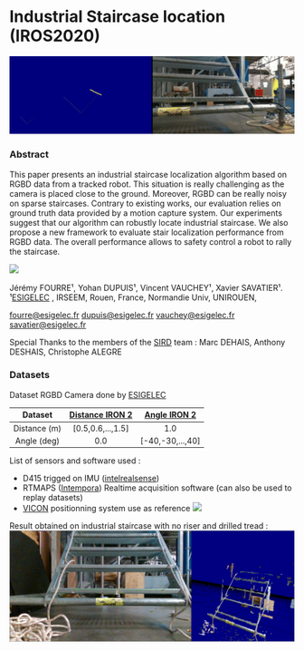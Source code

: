 
# Industrial Staircase location (IROS2020)

![](images/gifFer.gif )



### Abstract
This paper presents an industrial staircase localization algorithm based on RGBD data from a tracked robot. This situation is really challenging as the camera is placed close to the ground. Moreover, RGBD can be really noisy on sparse staircases. Contrary to existing works, our evaluation relies on ground truth data provided by a motion capture system. Our experiments suggest that our algorithm can robustly locate industrial staircase. We also propose a new framework to evaluate stair localization performance from RGBD data. The overall performance allows to safety control a robot to rally the staircase.


[![](https://img.youtube.com/vi/wie3POxmbGI/1.jpg)](https://www.youtube.com/watch?v=wie3POxmbGI)



Jérémy FOURRE¹, Yohan DUPUIS¹, Vincent VAUCHEY¹, Xavier SAVATIER¹.  
¹[ESIGELEC](http://www.esigelec.fr/) , IRSEEM, Rouen, France, Normandie Univ, UNIROUEN,   

fourre@esigelec.fr
dupuis@esigelec.fr
vauchey@esigelec.fr
savatier@esigelec.fr

Special Thanks to the members of the [SIRD](http://www.esigelec.fr/en/node/113) team : Marc DEHAIS, Anthony DESHAIS, Christophe ALEGRE

### Datasets
Dataset RGBD Camera done by [ESIGELEC](http://www.esigelec.fr/)




Dataset|[Distance IRON 2](https://esigelec-my.sharepoint.com/:u:/g/personal/vauchey_esigelec_fr/EfAxcFk9cNhMlJXKxARsQ1wB4WQnwim8kuPU5h8VrJpkmg?e=hVtwIw)|[Angle IRON 2](https://esigelec-my.sharepoint.com/:u:/g/personal/vauchey_esigelec_fr/EZbpdJKZDBRLiMnnpOpUJoUB3VnpQRvKI1gEMUJwZ_9qfA?e=jdL4i1)
:-: |:-: | :-:
Distance (m)|[0.5,0.6,...,1.5]|1.0
Angle (deg)|0.0|[-40,-30,...,40]


List of sensors and software used :
* D415 trigged on IMU ([intelrealsense](https://www.intelrealsense.com/depth-camera-d435))
* RTMAPS ([Intempora](https://intempora.com/)) Realtime acquisition software (can also be used to replay datasets)
* [VICON](https://www.vicon.com/) positionning system use as reference
![](images/20200213_175111.jpg )

Result obtained on industrial staircase with no riser and drilled tread :
![](images/3dESCFER.png )

